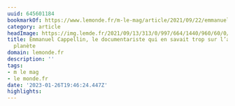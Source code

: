 ```yaml
---
uuid: 645601184
bookmarkOf: https://www.lemonde.fr/m-le-mag/article/2021/09/22/emmanuel-cappellin-le-documentariste-qui-en-savait-trop-sur-l-avenir-de-la-planete_6095522_4500055.html
category: article
headImage: https://img.lemde.fr/2021/09/13/313/0/997/664/1440/960/60/0/7c6078c_135747-3238380.jpg
title: Emmanuel Cappellin, le documentariste qui en savait trop sur l’avenir de la
  planète
domain: lemonde.fr
description: ''
tags:
- m le mag
- le monde.fr
date: '2023-01-26T19:46:24.447Z'
highlights:
---
```



